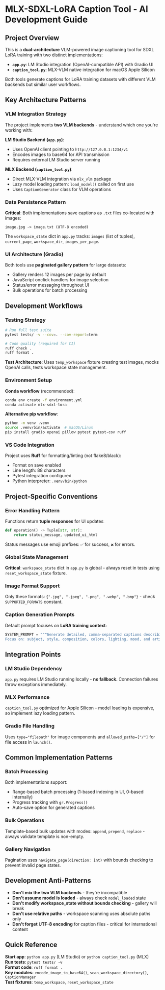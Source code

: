 # MLX-SDXL-LoRA Caption Tool - AI Development Guide

## Project Overview

This is a **dual-architecture** VLM-powered image captioning tool for SDXL LoRA training with two distinct implementations:

- **`app.py`**: LM Studio integration (OpenAI-compatible API) with Gradio UI
- **`caption_tool.py`**: MLX-VLM native integration for macOS Apple Silicon

Both tools generate captions for LoRA training datasets with different VLM backends but similar user workflows.

## Key Architecture Patterns

### VLM Integration Strategy
The project implements **two VLM backends** - understand which one you're working with:

**LM Studio Backend (`app.py`)**:
- Uses OpenAI client pointing to `http://127.0.0.1:1234/v1`
- Encodes images to base64 for API transmission
- Requires external LM Studio server running

**MLX Backend (`caption_tool.py`)**:
- Direct MLX-VLM integration via `mlx_vlm` package
- Lazy model loading pattern: `load_model()` called on first use
- Uses `CaptionGenerator` class for VLM operations

### Data Persistence Pattern
**Critical**: Both implementations save captions as `.txt` files co-located with images:
```
image.jpg -> image.txt (UTF-8 encoded)
```

The `workspace_state` dict in `app.py` tracks: `images` (list of tuples), `current_page`, `workspace_dir`, `images_per_page`.

### UI Architecture (Gradio)
Both tools use **paginated gallery pattern** for large datasets:
- Gallery renders 12 images per page by default
- JavaScript onclick handlers for image selection
- Status/error messaging throughout UI
- Bulk operations for batch processing

## Development Workflows

### Testing Strategy
```bash
# Run full test suite
pytest tests/ -v --cov=. --cov-report=term

# Code quality (required for CI)
ruff check .
ruff format .
```

**Test Architecture**: Uses `temp_workspace` fixture creating test images, mocks OpenAI calls, tests workspace state management.

### Environment Setup
**Conda workflow** (recommended):
```bash
conda env create -f environment.yml
conda activate mlx-sdxl-lora
```

**Alternative pip workflow**:
```bash
python -m venv .venv
source .venv/bin/activate  # macOS/Linux
pip install gradio openai pillow pytest pytest-cov ruff
```

### VS Code Integration
Project uses **Ruff** for formatting/linting (not flake8/black):
- Format on save enabled
- Line length: 88 characters
- Pytest integration configured
- Python interpreter: `.venv/bin/python`

## Project-Specific Conventions

### Error Handling Pattern
Functions return **tuple responses** for UI updates:
```python
def operation() -> Tuple[str, str]:
    return status_message, updated_ui_html
```

Status messages use emoji prefixes: `✅` for success, `❌` for errors.

### Global State Management
**Critical**: `workspace_state` dict in `app.py` is global - always reset in tests using `reset_workspace_state` fixture.

### Image Format Support
Only these formats: `{".jpg", ".jpeg", ".png", ".webp", ".bmp"}` - check `SUPPORTED_FORMATS` constant.

### Caption Generation Prompts
Default prompt focuses on **LoRA training context**:
```python
SYSTEM_PROMPT = """Generate detailed, comma-separated captions describing the image content.
Focus on: subject, style, composition, colors, lighting, mood, and artistic elements."""
```

## Integration Points

### LM Studio Dependency
`app.py` requires LM Studio running locally - **no fallback**. Connection failures throw exceptions immediately.

### MLX Performance
`caption_tool.py` optimized for Apple Silicon - model loading is expensive, so implement lazy loading pattern.

### Gradio File Handling
Uses `type="filepath"` for image components and `allowed_paths=["/"]` for file access in `launch()`.

## Common Implementation Patterns

### Batch Processing
Both implementations support:
- Range-based batch processing (1-based indexing in UI, 0-based internally)
- Progress tracking with `gr.Progress()`
- Auto-save option for generated captions

### Bulk Operations
Template-based bulk updates with modes: `append`, `prepend`, `replace` - always validate template is non-empty.

### Gallery Navigation
Pagination uses `navigate_page(direction: int)` with bounds checking to prevent invalid page states.

## Development Anti-Patterns

- **Don't mix the two VLM backends** - they're incompatible
- **Don't assume model is loaded** - always check `model_loaded` state
- **Don't modify workspace_state without bounds checking** - gallery will break
- **Don't use relative paths** - workspace scanning uses absolute paths only
- **Don't forget UTF-8 encoding** for caption files - critical for international content

## Quick Reference

**Start app**: `python app.py` (LM Studio) or `python caption_tool.py` (MLX)  
**Run tests**: `pytest tests/ -v`  
**Format code**: `ruff format .`  
**Key modules**: `encode_image_to_base64()`, `scan_workspace_directory()`, `CaptionManager`  
**Test fixtures**: `temp_workspace`, `reset_workspace_state`